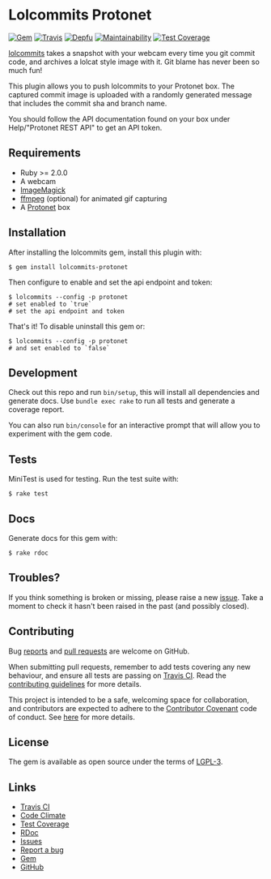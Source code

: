 # Lolcommits Protonet

[![Gem](https://img.shields.io/gem/v/lolcommits-protonet.svg?style=flat)](http://rubygems.org/gems/lolcommits-protonet)
[![Travis](https://travis-ci.org/lolcommits/lolcommits-protonet.svg?branch=master)](https://travis-ci.org/lolcommits/lolcommits-protonet)
[![Depfu](https://img.shields.io/depfu/lolcommits/lolcommits-protonet.svg?style=flat)](https://depfu.com/github/lolcommits/lolcommits-protonet)
[![Maintainability](https://api.codeclimate.com/v1/badges/5754a7b62824fe86a9e4/maintainability)](https://codeclimate.com/github/lolcommits/lolcommits-protonet/maintainability)
[![Test Coverage](https://api.codeclimate.com/v1/badges/5754a7b62824fe86a9e4/test_coverage)](https://codeclimate.com/github/lolcommits/lolcommits-protonet/test_coverage)

[lolcommits](https://lolcommits.github.io/) takes a snapshot with your webcam
every time you git commit code, and archives a lolcat style image with it. Git
blame has never been so much fun!

This plugin allows you to push lolcommits to your Protonet box. The captured
commit image is uploaded with a randomly generated message that includes the
commit sha and branch name.

You should follow the API documentation found on your box under Help/"Protonet
REST API" to get an API token.

## Requirements

* Ruby >= 2.0.0
* A webcam
* [ImageMagick](http://www.imagemagick.org)
* [ffmpeg](https://www.ffmpeg.org) (optional) for animated gif capturing
* A [Protonet](https://protonet.com) box

## Installation

After installing the lolcommits gem, install this plugin with:

    $ gem install lolcommits-protonet

Then configure to enable and set the api endpoint and token:

    $ lolcommits --config -p protonet
    # set enabled to `true`
    # set the api endpoint and token

That's it! To disable uninstall this gem or:

    $ lolcommits --config -p protonet
    # and set enabled to `false`

## Development

Check out this repo and run `bin/setup`, this will install all dependencies and
generate docs. Use `bundle exec rake` to run all tests and generate a coverage
report.

You can also run `bin/console` for an interactive prompt that will allow you to
experiment with the gem code.

## Tests

MiniTest is used for testing. Run the test suite with:

    $ rake test

## Docs

Generate docs for this gem with:

    $ rake rdoc

## Troubles?

If you think something is broken or missing, please raise a new
[issue](https://github.com/lolcommits/lolcommits-protonet/issues). Take
a moment to check it hasn't been raised in the past (and possibly closed).

## Contributing

Bug [reports](https://github.com/lolcommits/lolcommits-protonet/issues) and [pull
requests](https://github.com/lolcommits/lolcommits-protonet/pulls) are welcome on
GitHub.

When submitting pull requests, remember to add tests covering any new behaviour,
and ensure all tests are passing on [Travis
CI](https://travis-ci.org/lolcommits/lolcommits-protonet). Read the
[contributing
guidelines](https://github.com/lolcommits/lolcommits-protonet/blob/master/CONTRIBUTING.md)
for more details.

This project is intended to be a safe, welcoming space for collaboration, and
contributors are expected to adhere to the [Contributor
Covenant](http://contributor-covenant.org) code of conduct. See
[here](https://github.com/lolcommits/lolcommits-protonet/blob/master/CODE_OF_CONDUCT.md)
for more details.

## License

The gem is available as open source under the terms of
[LGPL-3](https://opensource.org/licenses/LGPL-3.0).

## Links

* [Travis CI](https://travis-ci.org/lolcommits/lolcommits-protonet)
* [Code Climate](https://codeclimate.com/github/lolcommits/lolcommits-protonet/maintainability)
* [Test Coverage](https://codeclimate.com/github/lolcommits/lolcommits-protonet/test_coverage)
* [RDoc](http://rdoc.info/projects/lolcommits/lolcommits-protonet)
* [Issues](http://github.com/lolcommits/lolcommits-protonet/issues)
* [Report a bug](http://github.com/lolcommits/lolcommits-protonet/issues/new)
* [Gem](http://rubygems.org/gems/lolcommits-protonet)
* [GitHub](https://github.com/lolcommits/lolcommits-protonet)
